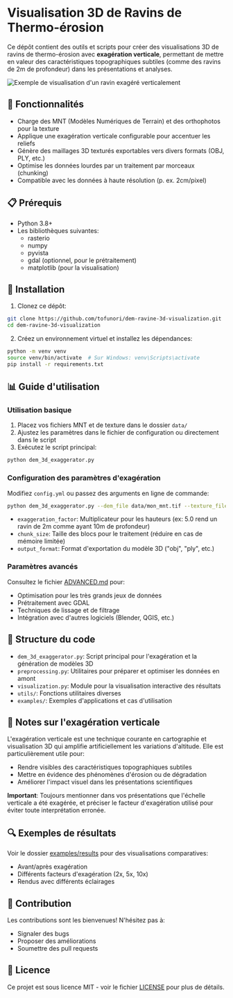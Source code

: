# Visualisation 3D de Ravins de Thermo-érosion

Ce dépôt contient des outils et scripts pour créer des visualisations 3D de ravins de thermo-érosion avec **exagération verticale**, permettant de mettre en valeur des caractéristiques topographiques subtiles (comme des ravins de 2m de profondeur) dans les présentations et analyses.

![Exemple de visualisation d'un ravin exagéré verticalement](images/demo_visualization.jpg)

## 🌟 Fonctionnalités

- Charge des MNT (Modèles Numériques de Terrain) et des orthophotos pour la texture
- Applique une exagération verticale configurable pour accentuer les reliefs
- Génère des maillages 3D texturés exportables vers divers formats (OBJ, PLY, etc.)
- Optimise les données lourdes par un traitement par morceaux (chunking)
- Compatible avec les données à haute résolution (p. ex. 2cm/pixel)

## 📋 Prérequis

- Python 3.8+
- Les bibliothèques suivantes:
  - rasterio
  - numpy
  - pyvista
  - gdal (optionnel, pour le prétraitement)
  - matplotlib (pour la visualisation)

## 🚀 Installation

1. Clonez ce dépôt:
```bash
git clone https://github.com/tofunori/dem-ravine-3d-visualization.git
cd dem-ravine-3d-visualization
```

2. Créez un environnement virtuel et installez les dépendances:
```bash
python -m venv venv
source venv/bin/activate  # Sur Windows: venv\Scripts\activate
pip install -r requirements.txt
```

## 📊 Guide d'utilisation

### Utilisation basique

1. Placez vos fichiers MNT et de texture dans le dossier `data/`
2. Ajustez les paramètres dans le fichier de configuration ou directement dans le script
3. Exécutez le script principal:
```bash
python dem_3d_exaggerator.py
```

### Configuration des paramètres d'exagération

Modifiez `config.yml` ou passez des arguments en ligne de commande:

```bash
python dem_3d_exaggerator.py --dem_file data/mon_mnt.tif --texture_file data/ma_texture.tif --exaggeration 5.0
```

- `exaggeration_factor`: Multiplicateur pour les hauteurs (ex: 5.0 rend un ravin de 2m comme ayant 10m de profondeur)
- `chunk_size`: Taille des blocs pour le traitement (réduire en cas de mémoire limitée)
- `output_format`: Format d'exportation du modèle 3D ("obj", "ply", etc.)

### Paramètres avancés

Consultez le fichier [ADVANCED.md](ADVANCED.md) pour:
- Optimisation pour les très grands jeux de données
- Prétraitement avec GDAL
- Techniques de lissage et de filtrage
- Intégration avec d'autres logiciels (Blender, QGIS, etc.)

## 🔧 Structure du code

- `dem_3d_exaggerator.py`: Script principal pour l'exagération et la génération de modèles 3D
- `preprocessing.py`: Utilitaires pour préparer et optimiser les données en amont
- `visualization.py`: Module pour la visualisation interactive des résultats
- `utils/`: Fonctions utilitaires diverses
- `examples/`: Exemples d'applications et cas d'utilisation

## 📝 Notes sur l'exagération verticale

L'exagération verticale est une technique courante en cartographie et visualisation 3D qui amplifie artificiellement les variations d'altitude. Elle est particulièrement utile pour:

- Rendre visibles des caractéristiques topographiques subtiles
- Mettre en évidence des phénomènes d'érosion ou de dégradation
- Améliorer l'impact visuel dans les présentations scientifiques

**Important**: Toujours mentionner dans vos présentations que l'échelle verticale a été exagérée, et préciser le facteur d'exagération utilisé pour éviter toute interprétation erronée.

## 🔍 Exemples de résultats

Voir le dossier [examples/results](examples/results) pour des visualisations comparatives:
- Avant/après exagération
- Différents facteurs d'exagération (2x, 5x, 10x)
- Rendus avec différents éclairages

## 👥 Contribution

Les contributions sont les bienvenues! N'hésitez pas à:
- Signaler des bugs
- Proposer des améliorations
- Soumettre des pull requests

## 📜 Licence

Ce projet est sous licence MIT - voir le fichier [LICENSE](LICENSE) pour plus de détails.
